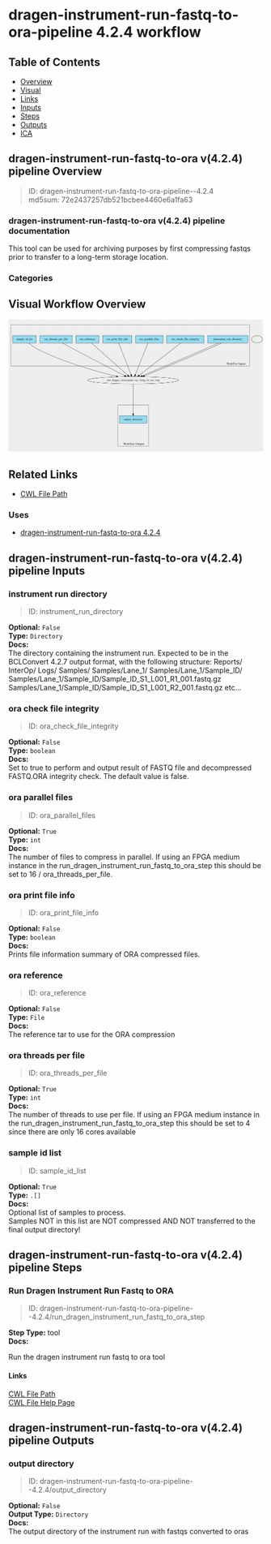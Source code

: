 
dragen-instrument-run-fastq-to-ora-pipeline 4.2.4 workflow
==========================================================

## Table of Contents
  
- [Overview](#dragen-instrument-run-fastq-to-ora-v424-pipeline-overview)  
- [Visual](#visual-workflow-overview)  
- [Links](#related-links)  
- [Inputs](#dragen-instrument-run-fastq-to-ora-v424-pipeline-inputs)  
- [Steps](#dragen-instrument-run-fastq-to-ora-v424-pipeline-steps)  
- [Outputs](#dragen-instrument-run-fastq-to-ora-v424-pipeline-outputs)  
- [ICA](#ica)  


## dragen-instrument-run-fastq-to-ora v(4.2.4) pipeline Overview



  
> ID: dragen-instrument-run-fastq-to-ora-pipeline--4.2.4  
> md5sum: 72e2437257db521bcbee4460e6a1fa63

### dragen-instrument-run-fastq-to-ora v(4.2.4) pipeline documentation
  
This tool can be used for archiving purposes by first compressing fastqs prior to transfer to a long-term storage location.

### Categories
  


## Visual Workflow Overview
  
[![dragen-instrument-run-fastq-to-ora-pipeline__4.2.4.svg](../../../../images/workflows/dragen-instrument-run-fastq-to-ora-pipeline/4.2.4/dragen-instrument-run-fastq-to-ora-pipeline__4.2.4.svg)](https://github.com/umccr/cwl-ica/raw/main/.github/catalogue/images/workflows/dragen-instrument-run-fastq-to-ora-pipeline/4.2.4/dragen-instrument-run-fastq-to-ora-pipeline__4.2.4.svg)
## Related Links
  
- [CWL File Path](../../../../../../workflows/dragen-instrument-run-fastq-to-ora-pipeline/4.2.4/dragen-instrument-run-fastq-to-ora-pipeline__4.2.4.cwl)  


### Uses
  
- [dragen-instrument-run-fastq-to-ora 4.2.4](../../../tools/dragen-instrument-run-fastq-to-ora/4.2.4/dragen-instrument-run-fastq-to-ora__4.2.4.md)  

  


## dragen-instrument-run-fastq-to-ora v(4.2.4) pipeline Inputs

### instrument run directory



  
> ID: instrument_run_directory
  
**Optional:** `False`  
**Type:** `Directory`  
**Docs:**  
The directory containing the instrument run. Expected to be in the BCLConvert 4.2.7 output format, with the following structure:
  Reports/
  InterOp/
  Logs/
  Samples/
  Samples/Lane_1/
  Samples/Lane_1/Sample_ID/
  Samples/Lane_1/Sample_ID/Sample_ID_S1_L001_R1_001.fastq.gz
  Samples/Lane_1/Sample_ID/Sample_ID_S1_L001_R2_001.fastq.gz
  etc...


### ora check file integrity



  
> ID: ora_check_file_integrity
  
**Optional:** `False`  
**Type:** `boolean`  
**Docs:**  
Set to true to perform and output result of FASTQ file and decompressed FASTQ.ORA integrity check. The default value is false.


### ora parallel files



  
> ID: ora_parallel_files
  
**Optional:** `True`  
**Type:** `int`  
**Docs:**  
The number of files to compress in parallel. If using an FPGA medium instance in the 
run_dragen_instrument_run_fastq_to_ora_step this should be set to 16 / ora_threads_per_file.


### ora print file info



  
> ID: ora_print_file_info
  
**Optional:** `False`  
**Type:** `boolean`  
**Docs:**  
Prints file information summary of ORA compressed files.


### ora reference



  
> ID: ora_reference
  
**Optional:** `False`  
**Type:** `File`  
**Docs:**  
The reference tar to use for the ORA compression


### ora threads per file



  
> ID: ora_threads_per_file
  
**Optional:** `True`  
**Type:** `int`  
**Docs:**  
The number of threads to use per file. If using an FPGA medium instance in the 
run_dragen_instrument_run_fastq_to_ora_step this should be set to 4 since there are only 16 cores available


### sample id list



  
> ID: sample_id_list
  
**Optional:** `True`  
**Type:** `.[]`  
**Docs:**  
Optional list of samples to process.  
Samples NOT in this list are NOT compressed AND NOT transferred to the final output directory!

  


## dragen-instrument-run-fastq-to-ora v(4.2.4) pipeline Steps

### Run Dragen Instrument Run Fastq to ORA


  
> ID: dragen-instrument-run-fastq-to-ora-pipeline--4.2.4/run_dragen_instrument_run_fastq_to_ora_step
  
**Step Type:** tool  
**Docs:**
  
Run the dragen instrument run fastq to ora tool

#### Links
  
[CWL File Path](../../../../../../tools/dragen-instrument-run-fastq-to-ora/4.2.4/dragen-instrument-run-fastq-to-ora__4.2.4.cwl)  
[CWL File Help Page](../../../tools/dragen-instrument-run-fastq-to-ora/4.2.4/dragen-instrument-run-fastq-to-ora__4.2.4.md)  


## dragen-instrument-run-fastq-to-ora v(4.2.4) pipeline Outputs

### output directory



  
> ID: dragen-instrument-run-fastq-to-ora-pipeline--4.2.4/output_directory  

  
**Optional:** `False`  
**Output Type:** `Directory`  
**Docs:**  
The output directory of the instrument run with fastqs converted to oras
  

  

